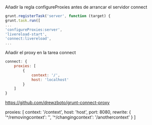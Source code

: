 
Añadir la regla configureProxies antes de arrancar el servidor connect

```javascript
grunt.registerTask('server', function (target) {
grunt.task.run([
...
'configureProxies:server',
'livereload-start',
'connect:livereload',
...
```

Añadir el proxy en la tarea connect

```javascript
connect: {
    proxies: [
        {
            context: '/',
            host: 'localhost'
        }
    ]
}
```

https://github.com/drewzboto/grunt-connect-proxy

proxies: [
    context: '/context',
    host: 'host',
    port: 8080,
    rewrite: {
        '^/removingcontext': '',
        '^/changingcontext': '/anothercontext'
    }
]